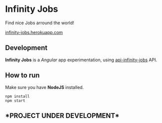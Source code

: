 # Infinity Jobs

Find nice Jobs arround the world!

<a href="https://infinity-jobs.herokuapp.com" target="_blank">infinity-jobs.herokuapp.com</a>

## Development

**Infinity Jobs** is a *Angular* app experimentation, using <a href="https://github.com/abekroenem/api-infinity-jobs" target="_blank">api-infinity-jobs</a> API.

## How to run

Make sure you have **NodeJS** installed.

```shell
npm install
npm start 
```


## \*PROJECT UNDER DEVELOPMENT\*
